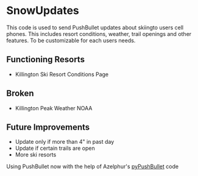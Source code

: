 SnowUpdates
===========

This code is used to send PushBullet updates about skiingto users cell phones. This includes resort conditions, weather, trail openings and other features. To be customizable for each users needs.

Functioning Resorts
-------------------
  * Killington Ski Resort Conditions Page

Broken
------
  * Killington Peak Weather NOAA

Future Improvements
-------------------
  * Update only if more than 4" in past day
  * Update if certain trails are open
  * More ski resorts



Using PushBullet now with the help of Azelphur's [pyPushBullet](https://github.com/Azelphur/pyPushBullet 'pyPushBullet') code
